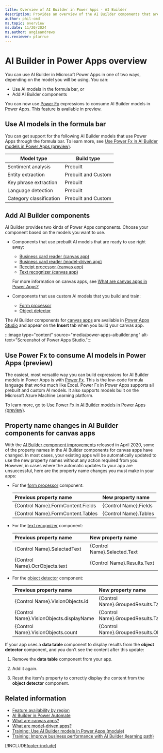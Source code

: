 ```yaml
---
title: Overview of AI Builder in Power Apps - AI Builder
description: Provides an overview of the AI Builder components that are available to use with canvas and model-driven apps in Power Apps.
author: phil-cmd
ms.topic: overview
ms.date: 11/20/2024
ms.author: angieandrews
ms.reviewer: plarrue
---
```


# AI Builder in Power Apps overview

You can use AI Builder in Microsoft Power Apps in one of two ways, depending on the model you will be using. You can:

- Use AI models in the formula bar, or
- Add AI Builder components

You can now use [Power Fx](#use-power-fx-to-consume-ai-models-in-power-apps-preview) expressions to consume AI Builder models in Power Apps. This feature is available in preview.

## Use AI models in the formula bar

You can get support for the following AI Builder models that use Power Apps through the formula bar. To learn more, see [Use Power Fx in AI Builder models in Power Apps (preview)](powerfx-in-powerapps.md).

|Model type | Build type  |
|---------|---------|
| Sentiment analysis  | Prebuilt     |
| Entity extraction | Prebuilt and Custom  |
| Key phrase extraction | Prebuilt        |
| Language detection   | Prebuilt     |
| Category classification | Prebuilt and Custom   |

## Add AI Builder components

AI Builder provides two kinds of Power Apps components. Choose your component based on the models you want to use.

- Components that use prebuilt AI models that are ready to use right away:
  - [Business card reader (canvas app)](business-card-reader-component-in-powerapps.md)
  - [Business card reader (model-driven app)](business-card-reader-component-model-driven.md)
  - [Receipt processor (canvas app)](prebuilt-receipt-processor-component-in-powerapps.md)
  - [Text recognizer (canvas app)](prebuilt-text-recognizer-component-in-powerapps.md)

   For more information on canvas apps, see [What are canvas apps in Power Apps?](/powerapps/maker/canvas-apps/getting-started)

- Components that use custom AI models that you build and train:

  - [Form processor](form-processor-component-in-powerapps.md)
  - [Object detector](object-detector-component-in-powerapps.md)

The AI Builder components for [canvas apps](/powerapps/maker/canvas-apps/getting-started) are available in [Power Apps Studio](/powerapps/teams/understand-power-apps-studio) and appear on the **Insert** tab when you build your canvas app.

:::image type="content" source="media/power-apps-aibuilder.png" alt-text="Screenshot of Power Apps Studio.":::

## Use Power Fx to consume AI models in Power Apps (preview)

The easiest, most versatile way you can build expressions for AI Builder models in Power Apps is with [Power Fx](powerfx-in-powerapps.md). This is the low-code formula language that works much like Excel. Power Fx in Power Apps supports all prebuilt and custom AI models. It also supports models built on the Microsoft Azure Machine Learning platform.

To learn more, go to [Use Power Fx in AI Builder models in Power Apps (preview)](powerfx-in-powerapps.md).

## Property name changes in AI Builder components for canvas apps

With the [AI Builder component improvements](https://powerapps.microsoft.com/blog/ai-builder-february-update/) released in April 2020, some of the property names in the AI Builder components for canvas apps have changed. In most cases, your existing apps will be automatically updated to use the new property names without any action required from you. However, in cases where the automatic updates to your app are unsuccessful, here are the property name changes you must make in your apps:

- For the [form processor](form-processor-component-in-powerapps.md) component:

    |Previous property name | New property name |
    |:-------|:-------|
    |{Control Name}.FormContent.Fields |{Control Name}.Fields |
    |{Control Name}.FormContent.Tables |{Control Name}.Tables |


- For the [text recognizer](prebuilt-text-recognizer-component-in-powerapps.md) component:

    |Previous property name | New property name |
    |:-------|:-------|
    |{Control Name}.SelectedText |{Control Name}.Selected.Text |
    |{Control Name}.OcrObjects.text |{Control Name}.Results.Text |

- For the [object detector](object-detector-component-in-powerapps.md) component:

    |Previous property name | New property name |
    |:-------|:-------|
    |{Control Name}.VisionObjects.id |{Control Name}.GroupedResults.TagId |
    |{Control Name}.VisionObjects.displayName |{Control Name}.GroupedResults.TagName |
    |{Control Name}.VisionObjects.count |{Control Name}.GroupedResults.ObjectCount |

If your app uses a **data table** component to display results from the **object detector** component, and you don't see the content after this update:

1. Remove the **data table** component from your app.

1. Add it again.

1. Reset the item's property to correctly display the content from the **object detector** component.

## Related information

- [Feature availability by region](availability-region.md)  
- [AI Builder in Power Automate](use-in-flow-overview.md)  
- [What are canvas apps?](/powerapps/maker/canvas-apps/getting-started)  
- [What are model-driven apps?](/powerapps/maker/model-driven-apps/model-driven-app-overview)
- [Training: Use AI Builder models in Power Apps (module)](/training/modules/use-ai-builder/)
- [Training: Improve business performance with AI Builder (learning path)](/training/paths/improve-business-performance-ai-builder/) 

[!INCLUDE[footer-include](includes/footer-banner.md)]
